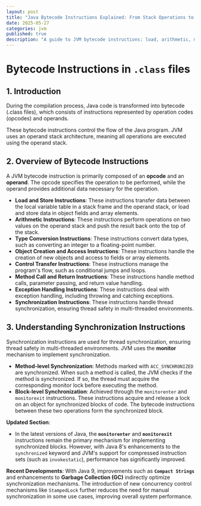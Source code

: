 ```yaml
---
layout: post
title: "Java Bytecode Instructions Explained: From Stack Operations to Synchronization"
date: 2025-05-27
categories: jvm
published: true
description: "A guide to JVM bytecode instructions: load, arithmetic, method calls, and synchronization. Includes monitorenter/monitorexit and modern concurrency updates."
---
```


# Bytecode Instructions in `.class` files

## 1. Introduction
During the compilation process, Java code is transformed into bytecode (.class files), which consists of instructions represented by operation codes (opcodes) and operands. 

These bytecode instructions control the flow of the Java program. JVM uses an operand stack architecture, meaning all operations are executed using the operand stack. 

## 2. Overview of Bytecode Instructions

A JVM bytecode instruction is primarily composed of an **opcode** and an **operand**. The opcode specifies the operation to be performed, while the operand provides additional data necessary for the operation. 

- **Load and Store Instructions**: These instructions transfer data between the local variable table in a stack frame and the operand stack, or load and store data in object fields and array elements.
- **Arithmetic Instructions**: These instructions perform operations on two values on the operand stack and push the result back onto the top of the stack.
- **Type Conversion Instructions**: These instructions convert data types, such as converting an integer to a floating-point number.
- **Object Creation and Access Instructions**: These instructions handle the creation of new objects and access to fields or array elements.
- **Control Transfer Instructions**: These instructions manage the program's flow, such as conditional jumps and loops.
- **Method Call and Return Instructions**: These instructions handle method calls, parameter passing, and return value handling.
- **Exception Handling Instructions**: These instructions deal with exception handling, including throwing and catching exceptions.
- **Synchronization Instructions**: These instructions handle thread synchronization, ensuring thread safety in multi-threaded environments.

## 3. Understanding Synchronization Instructions

Synchronization instructions are used for thread synchronization, ensuring thread safety in multi-threaded environments. JVM uses the **monitor** mechanism to implement synchronization. 

- **Method-level Synchronization**: Methods marked with `ACC_SYNCHRONIZED` are synchronized. When such a method is called, the JVM checks if the method is synchronized. If so, the thread must acquire the corresponding monitor lock before executing the method.
- **Block-level Synchronization**: Achieved through the `monitorenter` and `monitorexit` instructions. These instructions acquire and release a lock on an object for synchronized blocks of code. The bytecode instructions between these two operations form the synchronized block.

**Updated Section**: 
- In the latest versions of Java, the **`monitorenter`** and **`monitorexit`** instructions remain the primary mechanism for implementing synchronized blocks. However, with Java 8's enhancements to the `synchronized` keyword and JVM's support for compressed instruction sets (such as `invokestatic`), performance has significantly improved.

**Recent Developments**: With Java 9, improvements such as **`Compact Strings`** and enhancements to **Garbage Collection (GC)** indirectly optimize synchronization mechanisms. The introduction of new concurrency control mechanisms like `StampedLock` further reduces the need for manual synchronization in some use cases, improving overall system performance.
